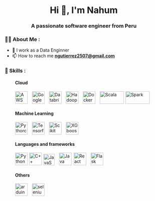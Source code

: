 <h1 align="center">Hi 👋, I'm Nahum</h1>
<h3 align="center">A passionate software engineer from Peru</h3>

### 👨‍💻 About Me :

- 📝 I work as a Data Enginner
- 📫 How to reach me **ngutierrez2507@gmail.com**

<div align="left">
    <h3>🔨 Skills :</h3>
    <!--  -->
    <!-- Sección Cloud -->
    <div style="margin-left: 33px;">
        <h4>Cloud</h4>
        <!-- AWS -->
        <img src="https://cdn.iconscout.com/icon/free/png-256/free-aws-1869025-1583149.png?f=webp" alt="AWS" width="40" height="40" style="margin-right: 10px;"/> 
        <!-- Google cloud -->
        <img src="https://managedsolutions.k2partnering.com/wp-content/uploads/2022/12/google-cloud-2038785-1721675.webp" alt="Google Cloud Platform" width="40" height="40" style="margin-right: 10px;"/> 
        <!-- Databricks -->
        <img src="https://databricks.gallerycdn.vsassets.io/extensions/databricks/databricks/1.2.2/1698066040480/Microsoft.VisualStudio.Services.Icons.Default" alt="Databricks" width="40" height="40" style="margin-right: 10px;"/>
        <!-- Hadoop -->
        <img src="https://cdn.worldvectorlogo.com/logos/hadoop.svg" alt="Hadoop" height="40" style="margin-right: 10px;"/>
        <!-- Docker -->
        <img src="https://cdn4.iconfinder.com/data/icons/logos-and-brands/512/97_Docker_logo_logos-512.png" alt="Docker" height="40" style="margin-right: 10px;"/>
        <!-- Scala -->
        <img src="https://cdn-icons-png.flaticon.com/512/6132/6132220.png" alt="Scala" width="77" height="40" style="margin-right: 1px;"/>
        <!-- Spark -->
        <img src="https://upload.wikimedia.org/wikipedia/commons/e/ea/Spark-logo-192x100px.png" alt="Spark" width="77" height="40" style="margin-right: 10px;"/>
    </div>
    <!--  -->
    <!-- Sección Machine Learning -->
    <div style="margin-left: 33px;">
        <h4>Machine Learning</h4>
        <!-- Pythorch -->
        <img src="https://www.vectorlogo.zone/logos/pytorch/pytorch-icon.svg" alt="Pythorch" width="40" height="40" style="margin-right: 10px;"/>
        <!-- Tensorflow -->
        <img src="https://www.vectorlogo.zone/logos/tensorflow/tensorflow-icon.svg" alt="Tensorflow" width="40" height="40" style="margin-right: 10px;"/>
        <!-- Scikit Learn -->
        <img src="https://upload.wikimedia.org/wikipedia/commons/0/05/Scikit_learn_logo_small.svg" alt="Scikit Learn" width="40" height="40" style="margin-right: 10px;"/>
        <!-- XGboost -->
        <img src="https://www.intel.com/content/dam/www/central-libraries/us/en/images/2022-11/xgboost-logo-rwd.png.rendition.intel.web.480.360.png" alt="XGboost" width="40" height="40" style="margin-right: 10px;"/>
    </div>
    <!--  -->
    <!-- Sección Languages ​​and frameworks -->
    <div style="margin-left: 33px;">
        <h4>Languages ​​and frameworks</h4>
        <!-- Python -->
        <img src="https://upload.wikimedia.org/wikipedia/commons/thumb/c/c3/Python-logo-notext.svg/1200px-Python-logo-notext.svg.png" alt="Python" height="40" style="margin-right: 1px;"/>
        <!-- C++ -->
        <img src="https://styles.redditmedia.com/t5_2qh6x/styles/communityIcon_xgorujtjrj571.png?width=256&s=12f60b3bcbd6ac2aea90e277b1ff327f91523032" alt="C++"  height="40" style="margin-right: 1px;"/>
        <!-- JavaScript -->
        <img src="https://upload.wikimedia.org/wikipedia/commons/6/6a/JavaScript-logo.png" alt="JavaScript" height="36" style="margin-right: 10px;"/>
        <!-- Java -->
        <img src="https://brandslogos.com/wp-content/uploads/images/large/java-logo-1.png" alt="Java" height="40" style="margin-right: 3px;"/>
        <!-- React -->
        <img src="https://static-00.iconduck.com/assets.00/react-original-wordmark-icon-840x1024-vhmauxp6.png" alt="React" height="40" style="margin-right: 10px;"/>
        <!-- Flask -->
        <img src="https://static-00.iconduck.com/assets.00/flask-icon-1594x2048-84mjydzf.png" alt="Flask" height="40" style="margin-right: 10px;"/>
    </div>
    <!--  -->
    <!-- Sección Otros -->
    <div style="margin-left: 33px;">
        <h4>Others</h4>
        <!-- Arduino -->
        <img src="https://cdn.worldvectorlogo.com/logos/arduino-1.svg" alt="arduino" width="40" height="40" style="margin-right: 10px;"/>
        <!-- Seleniu, -->
        <img src="https://raw.githubusercontent.com/detain/svg-logos/780f25886640cef088af994181646db2f6b1a3f8/svg/selenium-logo.svg" alt="selenium" width="40" height="40" style="margin-right: 10px;"/>
    </div>
</div>

<!--
**NahumFGz/NahumFGz** is a ✨ _special_ ✨ repository because its `README.md` (this file) appears on your GitHub profile.

Here are some ideas to get you started:

- 🔭 I’m currently working on ...
- 🌱 I’m currently learning ...
- 👯 I’m looking to collaborate on ...
- 🤔 I’m looking for help with ...
- 💬 Ask me about ...
- 📫 How to reach me: ...
- 😄 Pronouns: ...
- ⚡ Fun fact: ...
-->
